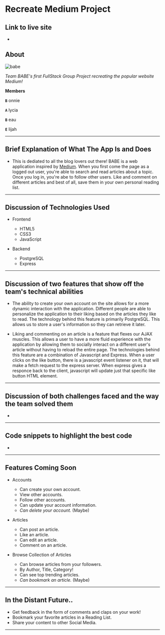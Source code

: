 # **Recreate Medium Project**

## **Link to live site**
  -

## **About**

![babe](https://encrypted-tbn0.gstatic.com/images?q=tbn%3AANd9GcRuFvirekcXl8AsS-6Gsp6K53JWeqxaZPp5hQ&usqp=CAU)

_Team BABE's first FullStack Group Project recreating the popular website Medium!_

**Members**

**`B`** onnie

**`A`** lycia

**`B`** eau

**`E`** lijah

---

## **Brief Explanation of What The App Is and Does**
  - This is dediated to all the blog lovers out there! BABE is a web application inspired by [Medium](https://medium.com/). When you first come the page as a logged out user, you're able to search and read articles about a topic. Once you log in, you're abe to follow other users. Like and comment on different articles and best of all, save them in your own personal reading list.  

------------------------------------------------------------------------------------

## **Discussion of Technologies Used**
- Frontend
  - HTML5
  - CSS3
  - JavaScript
  
- Backend
  - PostgreSQL
  - Express

---

## **Discussion of two features that show off the team's technical abilities**
  - The ability to create your own account on the site allows for a more dynamic interaction with the application. Different people are able to personalize the application to their liking based on the articles they like to read. The technology behind this feature is primarily PostgreSQL. This allows us to store a user's information so they can retrieve it later. 

  - Liking and commenting on an article is a feature that flexes our AJAX muscles. This allows a user to have a more fluid experience with the application by allowing them to socially interact on a different user's article without having to reload the entire page. The technologies behind this feature are a combination of Javascript and Express. When a user clicks on the like button, there is a javascript event listener on it, that will make a fetch request to the express server. When express gives a responce back to the client, javascript will update just that specific like button HTML element.

---

## **Discussion of both challenges faced and the way the team solved them**
  -

---

## **Code snippets to highlight the best code**
  -

---


## **Features Coming Soon**

- Accounts
  - Can create your own account.
  - View other accounts.
  - Follow other accounts.
  - Can update your account information.
  - *Can delete your account.* (Maybe)

- Articles
  - Can post an article.
  - Like an article.
  - Can edit an article.
  - Comment on an article.

- Browse Collection of Articles
  - Can browse articles from your followers.
  - By Author, Title, Category!
  - Can see top trending articles.
  - *Can bookmark an article.* (Maybe)

---

## **In the Distant Future..**

- Get feedback in the form of comments and claps on your work!
- Bookmark your favorite articles in a Reading List.
- Share your content to other Social Media.

---
